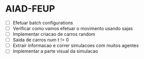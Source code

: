 # AIAD-FEUP

- [ ] Efetuar batch configurations
- [ ] Verificar como vamos efetuar o movimento usando sajas
- [ ] Implementar criacao de carros random
- [ ] Saida de carros num t != 0
- [ ] Extrair informacao e correr simulacoes com muitos agentes
- [ ] Implementar a parte visual da simulacao
